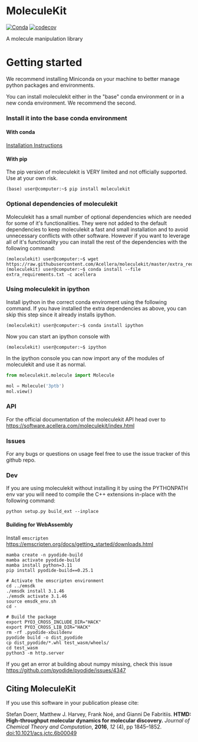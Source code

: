 # MoleculeKit

[![Conda](https://anaconda.org/acellera/moleculekit/badges/version.svg)](https://anaconda.org/acellera/moleculekit)
[![codecov](https://codecov.io/gh/Acellera/moleculekit/branch/master/graph/badge.svg)](https://codecov.io/gh/Acellera/moleculekit)

A molecule manipulation library

# Getting started

We recommend installing Miniconda on your machine to better manage python packages and environments.

You can install moleculekit either in the "base" conda environment or in a new conda environment. We recommend the second.

### Install it into the base conda environment

#### With conda

[Installation Instructions](https://software.acellera.com/moleculekit/installation.html)

#### With pip

The pip version of moleculekit is VERY limited and not officially supported. Use at your own risk.

```
(base) user@computer:~$ pip install moleculekit
```

### Optional dependencies of moleculekit

Moleculekit has a small number of optional dependencies which are needed for some of it's functionalities. They were not added to the default dependencies to keep moleculekit a fast and small installation and to avoid unnecessary conflicts with other software. However if you want to leverage all of it's functionality you can install the rest of the dependencies with the following command:

```
(moleculekit) user@computer:~$ wget https://raw.githubusercontent.com/Acellera/moleculekit/master/extra_requirements.txt
(moleculekit) user@computer:~$ conda install --file extra_requirements.txt -c acellera
```

### Using moleculekit in ipython

Install ipython in the correct conda enviroment using the following command. If you have installed the extra dependencies as above, you can skip this step since it already installs ipython.

```
(moleculekit) user@computer:~$ conda install ipython
```

Now you can start an ipython console with

```
(moleculekit) user@computer:~$ ipython
```

In the ipython console you can now import any of the modules of moleculekit and use it as normal.

```python
from moleculekit.molecule import Molecule

mol = Molecule('3ptb')
mol.view()
```

### API

For the official documentation of the moleculekit API head over to https://software.acellera.com/moleculekit/index.html

### Issues

For any bugs or questions on usage feel free to use the issue tracker of this github repo.

### Dev

If you are using moleculekit without installing it by using the PYTHONPATH env var you will need to compile the C++ extensions in-place with the following command:

```
python setup.py build_ext --inplace
```

#### Building for WebAssembly

Install `emscripten` https://emscripten.org/docs/getting_started/downloads.html

```
mamba create -n pyodide-build
mamba activate pyodide-build
mamba install python=3.11
pip install pyodide-build==0.25.1

# Activate the emscripten environment
cd ../emsdk
./emsdk install 3.1.46
./emsdk activate 3.1.46
source emsdk_env.sh
cd -

# Build the package
export PYO3_CROSS_INCLUDE_DIR="HACK"
export PYO3_CROSS_LIB_DIR="HACK"
rm -rf .pyodide-xbuildenv
pyodide build -o dist_pyodide
cp dist_pyodide/*.whl test_wasm/wheels/
cd test_wasm
python3 -m http.server
```

If you get an error at building about numpy missing, check this issue https://github.com/pyodide/pyodide/issues/4347

## Citing MoleculeKit

If you use this software in your publication please cite:

Stefan Doerr, Matthew J. Harvey, Frank Noé, and Gianni De Fabritiis.
**HTMD: High-throughput molecular dynamics for molecular discovery.**
_Journal of Chemical Theory and Computation_, **2016**, _12_ (4), pp 1845–1852.
[doi:10.1021/acs.jctc.6b00049](http://pubs.acs.org/doi/abs/10.1021/acs.jctc.6b00049)
